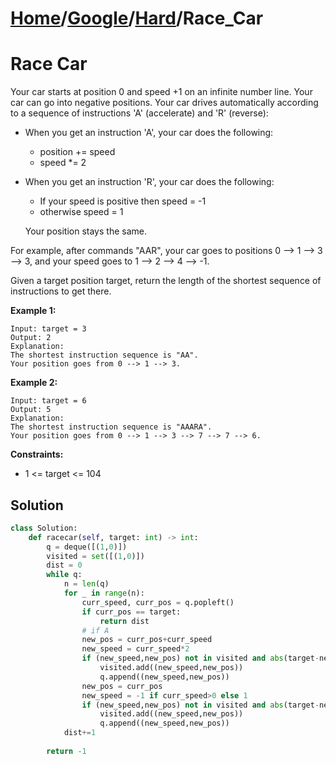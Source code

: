 # [Home](./../..)/[Google](./..)/[Hard](./)/Race_Car
<h1>Race Car</h1>

<p>
Your car starts at position 0 and speed +1 on an infinite number line. Your car can go into negative positions. Your car drives automatically according to a sequence of instructions 'A' (accelerate) and 'R' (reverse):
</p>

- When you get an instruction 'A', your car does the following:
  - position += speed
  - speed *= 2
- When you get an instruction 'R', your car does the following:
  - If your speed is positive then speed = -1
  - otherwise speed = 1
  
  Your position stays the same.

<p>
For example, after commands "AAR", your car goes to positions 0 --> 1 --> 3 --> 3, and your speed goes to 1 --> 2 --> 4 --> -1.
</p>
<p>
Given a target position target, return the length of the shortest sequence of instructions to get there.
</p>

<b>Example 1:</b>

    Input: target = 3
    Output: 2
    Explanation: 
    The shortest instruction sequence is "AA".
    Your position goes from 0 --> 1 --> 3.

<b>Example 2:</b>

    Input: target = 6
    Output: 5
    Explanation: 
    The shortest instruction sequence is "AAARA".
    Your position goes from 0 --> 1 --> 3 --> 7 --> 7 --> 6.


<b>Constraints:</b>

- 1 <= target <= 104

<h2>Solution</h2>

```python
class Solution:
    def racecar(self, target: int) -> int:
        q = deque([(1,0)])
        visited = set([(1,0)])
        dist = 0
        while q:
            n = len(q)
            for _ in range(n):
                curr_speed, curr_pos = q.popleft()
                if curr_pos == target:
                    return dist
                # if A
                new_pos = curr_pos+curr_speed
                new_speed = curr_speed*2
                if (new_speed,new_pos) not in visited and abs(target-new_pos)<target:
                    visited.add((new_speed,new_pos))
                    q.append((new_speed,new_pos))
                new_pos = curr_pos
                new_speed = -1 if curr_speed>0 else 1
                if (new_speed,new_pos) not in visited and abs(target-new_pos)<target:
                    visited.add((new_speed,new_pos))
                    q.append((new_speed,new_pos))
            dist+=1
        
        return -1
```
